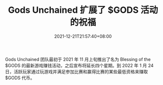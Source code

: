 ﻿---
title: "Gods Unchained 扩展了 $GODS 活动的祝福"
date: 2021-12-21T21:57:40+08:00
lastmod: 2021-12-21T16:45:40+08:00
draft: false
authors: ["Felicia"]
description: "Gods Unchained 团队最初于 2021 年 11 月上旬推出了名为 Blessing of the $GODS 的最新游戏赚钱活动，之后宣布将延长四个星期。到 2022 年 1 月 24 日，活跃玩家通过玩游戏并满足参加比赛和赢得比赛的某些最低资格来赚取 $GODS 代币。"
featuredImage: "gods-unchained-extends-blessing-of-the-gods-event.png"
tags: ["Virtual World","虚拟世界","Play to Earn"]
categories: ["news"]
news: ["虚拟世界"]
weight: 
lightgallery: true
pinned: false
recommend: false
recommend1: false
---

Gods Unchained 团队最初于 2021 年 11 月上旬推出了名为 Blessing of the $GODS 的最新游戏赚钱活动，之后宣布将延长四个星期。到 2022 年 1 月 24 日，活跃玩家通过玩游戏并满足参加比赛和赢得比赛的某些最低资格来赚取 $GODS 代币。

<!--more-->

